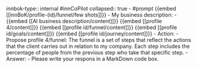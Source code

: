 innbok-type:: internal
#innCoPilot
collapsed:: true
	- #prompt {{embed [[innBoK/profile-(id)/funnel/few shots]]}}
		- My business description:
		- {{embed [[AI business description/content]]}} {{embed [[profile 4/content]]}} {{embed [[profile id/funnel/content]]}} {{embed [[profile id/goals/content]]}} {{embed [[profile id/journey/content]]}}
		- Action:
		- Propose profile 4/funnel: The funnel is a set of steps that reflect the actions that the client carries out in relation to my company. Each step includes the percentage of people from the previous step who take that specific step.
		- Answer:
		- Please write your respons in a MarkDown code box.




